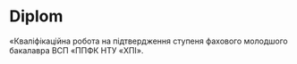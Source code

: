 # Diplom
«Кваліфікаційна робота на підтвердження ступеня фахового молодшого бакалавра ВСП «ППФК НТУ «ХПІ».
